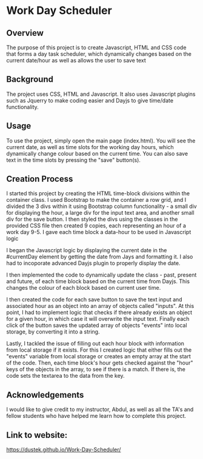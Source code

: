 # Work Day Scheduler

## Overview

The purpose of this project is to create Javascript, HTML and CSS code that forms a day task scheduler, which dynamically changes based on the current date/hour as well as allows the user to save text

## Background

The project uses CSS, HTML and Javascript. It also uses Javascript plugins such as Jquerry to make coding easier and Dayjs to give time/date functionality.

## Usage

To use the project, simply open the main page (index.html). You will see the current date, as well as time slots for the working day hours, which dynamically change colour based on the current time. You can also save text in the time slots by pressing the "save" button(s).

## Creation Process

I started this project by creating the HTML time-block divisions within the container class. I used Bootstrap to make the container a row grid, and I divided the 3 divs within it using Bootstrap column functionality - a small div for displaying the hour, a large div for the input text area, and another small div for the save button. I then styled the divs using the classes in the provided CSS file then created 9 copies, each representing an hour of a work day 9-5. I gave each time block a data-hour to be used in Javascript logic

I began the Javascript logic by displaying the current date in the #currentDay element by getting the date from Jays and formatting it. I also had to incoporate advanced Dayjs plugin to properly display the date.

I then implemented the code to dynamically update the class - past, present and future, of each time block based on the current time from Dayjs. This changes the colour of each block based on current user time.

I then created the code for each save button to save the text input and associated hour as an object into an array of objects called "inputs". At this point, I had to implement logic that checks if there already exists an object for a given hour, in which case it will overwrite the input text. Finally each click of the button saves the updated array of objects "events" into local storage, by converting it into a string.

Lastly, I tackled the issue of filling out each hour block with information from local storage if it exists. For this I created logic that either fills out the "events" variable from local storage or creates an empty array at the start of the code. Then, each time block's hour gets checked against the "hour" keys of the objects in the array, to see if there is a match. If there is, the code sets the textarea to the data from the key.

## Acknowledgements

I would like to give credit to my instructor, Abdul, as well as all the TA's and fellow students who have helped me learn how to complete this project.

## Link to website:

https://dustek.github.io/Work-Day-Scheduler/
